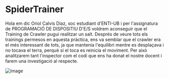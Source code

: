 # SpiderTrainer
Hola em dic Oriol Calvis Diaz, soc estudiant d'ENTI-UB i per l'assignatura de PROGRAMACIÓ DE DISPOSITIU D'E/S voldrem aconseguir que el Training de Crawler pugui realitzar un salt. Després de veure tots els trainings permesos en aquesta pràctica, ens va semblar que el crawler era el més interessant de tots, ja que mantenia l'equilibri mentre es desplaçava i no tocava el terra, perquè si el toca es reinicia el moviment. Per això analitzarem tant l'inspector com el codi que ens ha donat el nostre docent i farem una investigació al respecte.


![image](https://user-images.githubusercontent.com/36241036/161110839-89bb8402-1253-45ce-bb6d-3196a13cd4a2.png)
